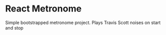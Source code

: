 # React Metronome

Simple bootstrapped metronome project. Plays Travis Scott noises on start and stop
